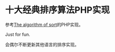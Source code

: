 # 十大经典排序算法PHP实现

参考[The algorithm of sort](https://github.com/damonare/Sorts)的PHP实现。 

Just for fun.

会偶尔不断更新其他语言的排序实现。
